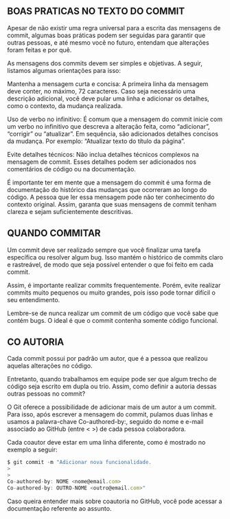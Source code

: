 ## BOAS PRATICAS NO TEXTO DO COMMIT
Apesar de não existir uma regra universal para a escrita das mensagens de commit, algumas boas práticas podem ser seguidas para garantir que outras pessoas, e até mesmo você no futuro, entendam que alterações foram feitas e por quê.

As mensagens dos commits devem ser simples e objetivas. A seguir, listamos algumas orientações para isso:

Mantenha a mensagem curta e concisa: A primeira linha da mensagem deve conter, no máximo, 72 caracteres. Caso seja necessário uma descrição adicional, você deve pular uma linha e adicionar os detalhes, como o contexto, da mudança realizada.

Uso de verbo no infinitivo: É comum que a mensagem do commit inicie com um verbo no infinitivo que descreva a alteração feita, como “adicionar”, “corrigir” ou “atualizar”. Em sequência, são adicionados detalhes concisos da mudança. Por exemplo: “Atualizar texto do título da página”.

Evite detalhes técnicos: Não inclua detalhes técnicos complexos na mensagem de commit. Esses detalhes podem ser adicionados nos comentários de código ou na documentação.

É importante ter em mente que a mensagem do commit é uma forma de documentação do histórico das mudanças que ocorreram ao longo do código. A pessoa que ler essa mensagem pode não ter conhecimento do contexto original. Assim, garanta que suas mensagens de commit tenham clareza e sejam suficientemente descritivas.

## QUANDO COMMITAR
Um commit deve ser realizado sempre que você finalizar uma tarefa específica ou resolver algum bug. Isso mantém o histórico de commits claro e rastreável, de modo que seja possível entender o que foi feito em cada commit.

Assim, é importante realizar commits frequentemente. Porém, evite realizar commits muito pequenos ou muito grandes, pois isso pode tornar difícil o seu entendimento.

Lembre-se de nunca realizar um commit de um código que você sabe que contém bugs. O ideal é que o commit contenha somente código funcional.

## CO AUTORIA
Cada commit possui por padrão um autor, que é a pessoa que realizou aquelas alterações no código.

Entretanto, quando trabalhamos em equipe pode ser que algum trecho de código seja escrito em dupla ou trio. Assim, como definir a autoria dessas outras pessoas no commit?

O Git oferece a possibilidade de adicionar mais de um autor a um commit. Para isso, após escrever a mensagem do commit, pulamos duas linhas e usamos a palavra-chave Co-authored-by:, seguido do nome e e-mail associado ao GitHub (entre < >) de cada pessoa colaboradora.

Cada coautor deve estar em uma linha diferente, como é mostrado no exemplo a seguir:

```JAVASCRIPT
$ git commit -m "Adicionar nova funcionalidade.
>
>
Co-authored-by: NOME <nome@email.com>
Co-authored-by: OUTRO-NOME <outro@email.com>"
```

Caso queira entender mais sobre coautoria no GitHub, você pode acessar a documentação referente ao assunto.